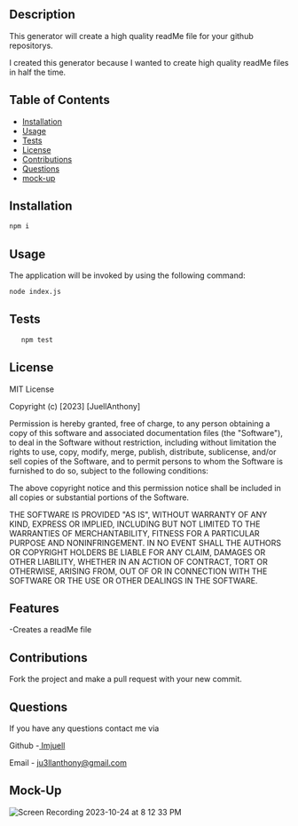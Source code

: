 ## <ReadMe Generator>

## Description

This generator will create a high quality readMe file for your github repositorys.

I created this generator because I wanted to create high quality readMe files in half the time.

## Table of Contents

- [Installation](#Installation)
- [Usage](#Usage)
- [Tests](#Tests)
- [License](#License)
- [Contributions](#Contributions)
- [Questions](#Questions)
- [mock-up](#mock-Up)



## Installation

```bash
npm i
```

## Usage

The application will be invoked by using the following command:

```bash
node index.js
```

 ## Tests

```bash
   npm test
```
## License

MIT License

Copyright (c) [2023] [JuellAnthony]

Permission is hereby granted, free of charge, to any person obtaining a copy
of this software and associated documentation files (the "Software"), to deal
in the Software without restriction, including without limitation the rights
to use, copy, modify, merge, publish, distribute, sublicense, and/or sell
copies of the Software, and to permit persons to whom the Software is
furnished to do so, subject to the following conditions:

The above copyright notice and this permission notice shall be included in all
copies or substantial portions of the Software.

THE SOFTWARE IS PROVIDED "AS IS", WITHOUT WARRANTY OF ANY KIND, EXPRESS OR
IMPLIED, INCLUDING BUT NOT LIMITED TO THE WARRANTIES OF MERCHANTABILITY,
FITNESS FOR A PARTICULAR PURPOSE AND NONINFRINGEMENT. IN NO EVENT SHALL THE
AUTHORS OR COPYRIGHT HOLDERS BE LIABLE FOR ANY CLAIM, DAMAGES OR OTHER
LIABILITY, WHETHER IN AN ACTION OF CONTRACT, TORT OR OTHERWISE, ARISING FROM,
OUT OF OR IN CONNECTION WITH THE SOFTWARE OR THE USE OR OTHER DEALINGS IN THE
SOFTWARE.

## Features

-Creates a readMe file


## Contributions
   Fork the project and make a pull request with your new commit.

## Questions
If you have any questions contact me via 

Github -[ Imjuell](https://github.com/ImJuell)

Email - ju3llanthony@gmail.com

## Mock-Up
![Screen Recording 2023-10-24 at 8 12 33 PM](https://github.com/ImJuell/MyReadMeGenerator/assets/133014136/b93cdf36-335a-4b8b-971b-36312a16d53a)


